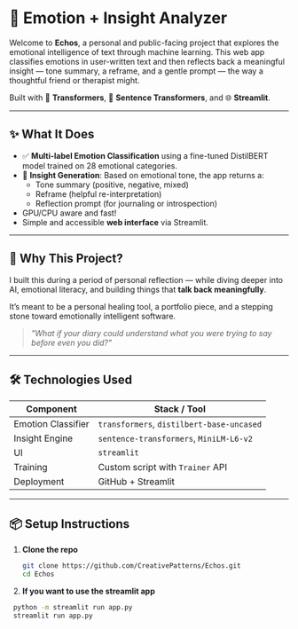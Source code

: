 # 🧠 Emotion + Insight Analyzer

Welcome to **Echos**, a personal and public-facing project that explores the emotional intelligence of text through machine learning. This web app classifies emotions in user-written text and then reflects back a meaningful insight — tone summary, a reframe, and a gentle prompt — the way a thoughtful friend or therapist might.

Built with 🧠 **Transformers**, 🤗 **Sentence Transformers**, and 🌐 **Streamlit**.

---

## ✨ What It Does

- ✅ **Multi-label Emotion Classification** using a fine-tuned DistilBERT model trained on 28 emotional categories.
- 💬 **Insight Generation**: Based on emotional tone, the app returns a:
  - Tone summary (positive, negative, mixed)
  - Reframe (helpful re-interpretation)
  - Reflection prompt (for journaling or introspection)
- GPU/CPU aware and fast!
- Simple and accessible **web interface** via Streamlit.

---

## 🌱 Why This Project?

I built this during a period of personal reflection — while diving deeper into AI, emotional literacy, and building things that **talk back meaningfully**.

It’s meant to be a personal healing tool, a portfolio piece, and a stepping stone toward emotionally intelligent software.

> _"What if your diary could understand what you were trying to say before even you did?"_

---

## 🛠️ Technologies Used

| Component           | Stack / Tool                          |
|--------------------|----------------------------------------|
| Emotion Classifier | `transformers`, `distilbert-base-uncased` |
| Insight Engine     | `sentence-transformers`, `MiniLM-L6-v2` |
| UI                 | `streamlit`                          |
| Training           |  Custom script with `Trainer` API     |
| Deployment         | GitHub + Streamlit       |

---

## 📦 Setup Instructions

1. **Clone the repo**
   ```bash
   git clone https://github.com/CreativePatterns/Echos.git
   cd Echos
   
2. **If you want to use the streamlit app**  
  ```bash
   python -m streamlit run app.py
   streamlit run app.py

